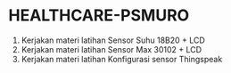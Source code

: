 # HEALTHCARE-PSMURO
1. Kerjakan materi latihan Sensor Suhu 18B20 + LCD
2. Kerjakan materi latihan Sensor Max 30102 + LCD
3. Kerjakan materi latihan Konfigurasi sensor Thingspeak
